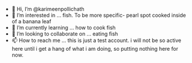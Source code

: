 - 👋 Hi, I’m @karimeenpollichath
- 👀 I’m interested in ... fish. To be more specific- pearl spot cooked inside of a banana leaf
- 🌱 I’m currently learning ... how to cook fish
- 💞️ I’m looking to collaborate on ... eating fish
- 📫 How to reach me ... this is just a test account. i will not be so active here until i get a hang of what i am doing, so putting nothing here for now.

<!---
karimeenpollichath/karimeenpollichath is a ✨ special ✨ repository because its `README.md` (this file) appears on your GitHub profile.
You can click the Preview link to take a look at your changes.
--->

